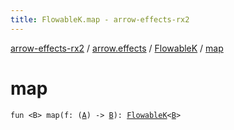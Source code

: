 ```yaml
---
title: FlowableK.map - arrow-effects-rx2
---
```


[arrow-effects-rx2](../../index.html) / [arrow.effects](../index.html) / [FlowableK](index.html) / [map](./map.html)

# map

`fun <B> map(f: (`[`A`](index.html#A)`) -> `[`B`](map.html#B)`): `[`FlowableK`](index.html)`<`[`B`](map.html#B)`>`